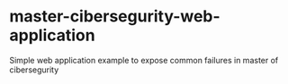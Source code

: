 # master-cibersegurity-web-application
Simple web application example to expose common failures in master of cibersegurity 
